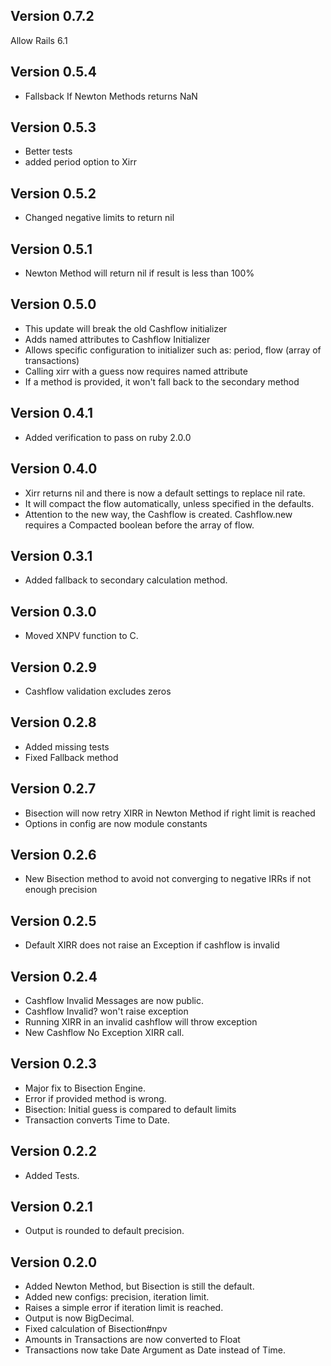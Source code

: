 ## Version 0.7.2

Allow Rails 6.1

## Version 0.5.4

- Fallsback If Newton Methods returns NaN

## Version 0.5.3

- Better tests
- added period option to Xirr

## Version 0.5.2

- Changed negative limits to return nil

## Version 0.5.1

- Newton Method will return nil if result is less than 100%

## Version 0.5.0

- This update will break the old Cashflow initializer
- Adds named attributes to Cashflow Initializer
- Allows specific configuration to initializer such as: period, flow (array of transactions)
- Calling xirr with a guess now requires named attribute
- If a method is provided, it won't fall back to the secondary method

## Version 0.4.1

- Added verification to pass on ruby 2.0.0

## Version 0.4.0

- Xirr returns nil and there is now a default settings to replace nil rate.
- It will compact the flow automatically, unless specified in the defaults.
- Attention to the new way, the Cashflow is created. Cashflow.new requires a Compacted boolean before the array of flow.

## Version 0.3.1

- Added fallback to secondary calculation method.

## Version 0.3.0

- Moved XNPV function to C.

## Version 0.2.9

- Cashflow validation excludes zeros

## Version 0.2.8

- Added missing tests
- Fixed Fallback method

## Version 0.2.7

- Bisection will now retry XIRR in Newton Method if right limit is reached
- Options in config are now module constants

## Version 0.2.6

- New Bisection method to avoid not converging to negative IRRs if not enough precision

## Version 0.2.5

- Default XIRR does not raise an Exception if cashflow is invalid

## Version 0.2.4

- Cashflow Invalid Messages are now public.
- Cashflow Invalid? won't raise exception
- Running XIRR in an invalid cashflow will throw exception
- New Cashflow No Exception XIRR call.

## Version 0.2.3

- Major fix to Bisection Engine.
- Error if provided method is wrong.
- Bisection: Initial guess is compared to default limits
- Transaction converts Time to Date.

## Version 0.2.2

- Added Tests.

## Version 0.2.1

- Output is rounded to default precision.

## Version 0.2.0

- Added Newton Method, but Bisection is still the default.
- Added new configs: precision, iteration limit.
- Raises a simple error if iteration limit is reached.
- Output is now BigDecimal.
- Fixed calculation of Bisection#npv
- Amounts in Transactions are now converted to Float
- Transactions now take Date Argument as Date instead of Time.
